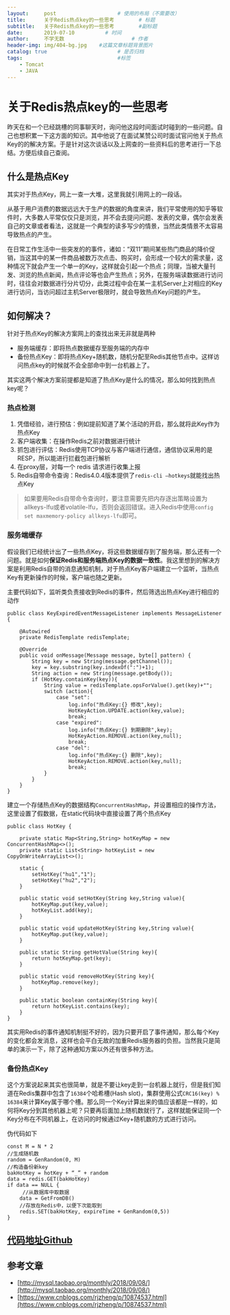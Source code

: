 ```yaml
---
layout:     post                    # 使用的布局（不需要改）
title:      关于Redis热点key的一些思考        # 标题
subtitle:   关于Redis热点key的一些思考        #副标题
date:       2019-07-10          # 时间
author:     不学无数                      # 作者
header-img: img/404-bg.jpg    #这篇文章标题背景图片
catalog: true                       # 是否归档
tags:                               #标签
    - Tomcat
    - JAVA
---
```


# 关于Redis热点key的一些思考

昨天在和一个已经跳槽的同事聊天时，询问他这段时间面试时碰到的一些问题。自己也想积累一下这方面的知识。其中他说了在面试某赞公司时面试官问他关于热点Key的的解决方案。于是针对这次谈话以及上网查的一些资料后的思考进行一下总结。方便后续自己查阅。

## 什么是热点Key

其实对于热点Key，网上一查一大堆，这里我就引用网上的一段话。

从基于用户消费的数据远远大于生产的数据的角度来讲，我们平常使用的知乎等软件时，大多数人平常仅仅只是浏览，并不会去提问问题、发表的文章，偶尔会发表自己的文章或者看法，这就是一个典型的读多写少的情景，当然此类情景不太容易导致热点的产生。

在日常工作生活中一些突发的的事件，诸如：“双11”期间某些热门商品的降价促销，当这其中的某一件商品被数万次点击、购买时，会形成一个较大的需求量，这种情况下就会产生一个单一的Key，这样就会引起一个热点；同理，当被大量刊发、浏览的热点新闻，热点评论等也会产生热点；另外，在服务端读数据进行访问时，往往会对数据进行分片切分，此类过程中会在某一主机Server上对相应的Key进行访问，当访问超过主机Server极限时，就会导致热点Key问题的产生。

## 如何解决？

针对于热点Key的解决方案网上的查找出来无非就是两种

* 服务端缓存：即将热点数据缓存至服务端的内存中
* 备份热点Key：即将热点Key+随机数，随机分配至Redis其他节点中。这样访问热点key的时候就不会全部命中到一台机器上了。

其实这两个解决方案前提都是知道了热点Key是什么的情况，那么如何找到热点key呢？

### 热点检测

1. 凭借经验，进行预估：例如提前知道了某个活动的开启，那么就将此Key作为热点Key
2. 客户端收集：在操作Redis之前对数据进行统计
3. 抓包进行评估：Redis使用TCP协议与客户端进行通信，通信协议采用的是RESP，所以能进行拦截包进行解析
4. 在proxy层，对每一个 redis 请求进行收集上报
5. Redis自带命令查询：Redis4.0.4版本提供了`redis-cli –hotkeys`就能找出热点Key

> 如果要用Redis自带命令查询时，要注意需要先把内存逐出策略设置为allkeys-lfu或者volatile-lfu，否则会返回错误。进入Redis中使用`config set maxmemory-policy allkeys-lfu`即可。

### 服务端缓存

假设我们已经统计出了一些热点Key，将这些数据缓存到了服务端，那么还有一个问题。就是如何**保证Redis和服务端热点Key的数据一致性**。我这里想到的解决方案是利用Redis自带的消息通知机制，对于热点Key客户端建立一个监听，当热点Key有更新操作的时候，客户端也随之更新。

主要代码如下，监听类负责接收到Redis的事件，然后筛选出热点Key进行相应的动作

```
public class KeyExpiredEventMessageListener implements MessageListener {

    @Autowired
    private RedisTemplate redisTemplate;

    @Override
    public void onMessage(Message message, byte[] pattern) {
        String key = new String(message.getChannel());
        key = key.substring(key.indexOf(":")+1);
        String action = new String(message.getBody());
        if (HotKey.containKey(key)){
            String value = redisTemplate.opsForValue().get(key)+"";
            switch (action){
                case "set":
                    log.info("热点Key:{} 修改",key);
                    HotKeyAction.UPDATE.action(key,value);
                    break;
                case "expired":
                    log.info("热点Key:{} 到期删除",key);
                    HotKeyAction.REMOVE.action(key,null);
                    break;
                case "del":
                    log.info("热点Key:{} 删除",key);
                    HotKeyAction.REMOVE.action(key,null);
                    break;
            }
        }
    }
}

```

建立一个存储热点Key的数据结构`ConcurrentHashMap`，并设置相应的操作方法，这里设置了假数据，在static代码块中直接设置了两个热点Key

```
public class HotKey {

    private static Map<String,String> hotKeyMap = new ConcurrentHashMap<>();
    private static List<String> hotKeyList = new CopyOnWriteArrayList<>();

    static {
        setHotKey("hu1","1");
        setHotKey("hu2","2");
    }

    public static void setHotKey(String key,String value){
        hotKeyMap.put(key,value);
        hotKeyList.add(key);
    }

    public static void updateHotKey(String key,String value){
        hotKeyMap.put(key,value);
    }

    public static String getHotValue(String key){
        return hotKeyMap.get(key);
    }

    public static void removeHotKey(String key){
        hotKeyMap.remove(key);
    }

    public static boolean containKey(String key){
        return hotKeyList.contains(key);
    }
}

```
其实用Redis的事件通知机制挺不好的，因为只要开启了事件通知，那么每个Key的变化都会发消息，这样也会平白无故的加重Redis服务器的负担。当然我只是简单的演示一下，除了这种通知方案以外还有很多种方法。

### 备份热点Key

这个方案说起来其实也很简单，就是不要让key走到一台机器上就行，但是我们知道在Redis集群中包含了`16384`个哈希槽(Hash slot)，集群使用公式`CRC16(key) % 16384`来计算Key属于哪个槽。那么同一个Key计算出来的值应该都是一样的，如何将Key分到其他机器上呢？只要再后面加上随机数就行了，这样就能保证同一个Key分布在不同机器上，在访问的时候通过Key+随机数的方式进行访问。

伪代码如下

```
const M = N * 2
//生成随机数
random = GenRandom(0, M)
//构造备份新key
bakHotKey = hotKey + “_” + random
data = redis.GET(bakHotKey)
if data == NULL {
	 //从数据库中取数据
    data = GetFromDB()
    //存放在Redis中，以便下次能取到
    redis.SET(bakHotKey, expireTime + GenRandom(0,5))
}

```

## [代码地址Github](https://github.com/modouxiansheng/Doraemon)

## 参考文章

* [http://mysql.taobao.org/monthly/2018/09/08/](http://mysql.taobao.org/monthly/2018/09/08/)
* [https://www.cnblogs.com/rjzheng/p/10874537.html](https://www.cnblogs.com/rjzheng/p/10874537.html)